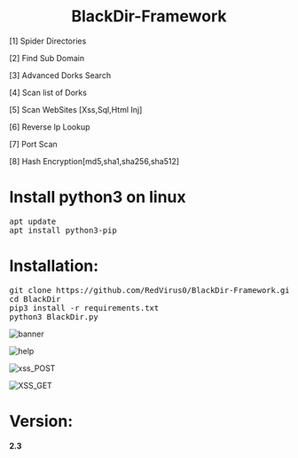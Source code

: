 <h1 align="center">BlackDir-Framework</h1>
 <p>[1] Spider Directories<br></p>
 <p>[2] Find Sub Domain<br></p>
  <p>[3] Advanced Dorks Search </p>
  <p>[4] Scan list of Dorks </p>
 <p>[5] Scan WebSites [Xss,Sql,Html Inj] </p>
 <p>[6] Reverse Ip Lookup </p>
 <p>[7] Port Scan </p>
 <p>[8] Hash Encryption[md5,sha1,sha256,sha512] </p>
<h1>Install python3 on linux</h1>
<pre>
apt update
apt install python3-pip
</pre>

<h1>Installation:</h1>
<pre>
git clone https://github.com/RedVirus0/BlackDir-Framework.git
cd BlackDir
pip3 install -r requirements.txt
python3 BlackDir.py
</pre>
 

![banner](https://user-images.githubusercontent.com/46041727/80273365-1c0fa000-86da-11ea-9f34-14a1d699ab25.PNG)



![help](https://user-images.githubusercontent.com/46041727/80273393-50835c00-86da-11ea-95e1-43b5bf43db5d.PNG)


![xss_POST](https://user-images.githubusercontent.com/46041727/81505255-95240f80-92f6-11ea-900d-54e4be5c6bf9.PNG)


![XSS_GET](https://user-images.githubusercontent.com/46041727/81505271-b127b100-92f6-11ea-8072-de29941b821f.PNG)



# Version:
<b><p>2.3</p></b>
